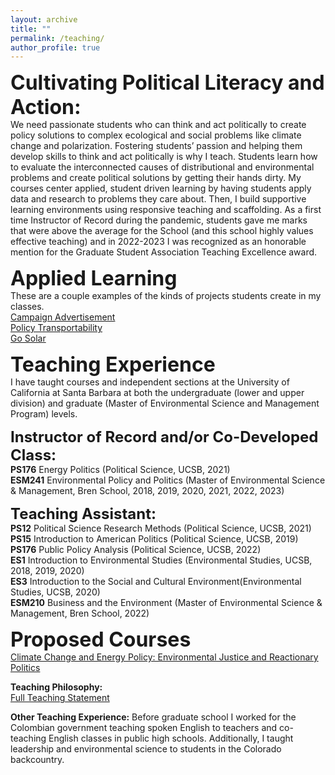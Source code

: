 ```yaml
---
layout: archive
title: ""
permalink: /teaching/
author_profile: true
---
```


**<font size="6">Cultivating Political Literacy and Action:</font>**\
We need passionate students who can think and act politically to create policy solutions to complex ecological and social problems like climate change and polarization. Fostering students’ passion and helping them develop skills to think and act politically is why I teach. Students learn how to evaluate the interconnected causes of distributional and environmental problems and create political solutions by getting their hands dirty. My courses center applied, student driven learning by having students apply data and research to problems they care about. Then, I build supportive learning environments using responsive teaching and scaffolding. As a first time Instructor of Record during the pandemic, students gave me marks that were above the average for the School (and this school highly values effective teaching) and in 2022-2023 I was recognized as an honorable mention for the Graduate Student Association Teaching Excellence award.


**<font size="6">Applied Learning</font>**\
These are a couple examples of the kinds of projects students create in my classes.\
[Campaign Advertisement](https://drive.google.com/file/d/1yttCS37RGzccE0jEpsgkty8XBeSwk8x9/view?usp=drive_link)\
[Policy Transportability](https://drive.google.com/file/d/1WM4Ad4bPSd7Izadt5Pe_jjITFOGUunpJ/view?usp=drive_link)\
[Go Solar](https://drive.google.com/file/d/1Dv0gVm3PH9IAESb4Mdeuzf1iPwjKMg3v/view?usp=drive_link)

**<font size="6">Teaching Experience</font>**\
I have taught courses and independent sections at the University of California at Santa Barbara at both the undergraduate (lower and upper division) and graduate (Master of Environmental Science and Management Program) levels.

**<font size="5.5">Instructor of Record and/or Co-Developed Class:</font>**\
**PS176** Energy Politics (Political Science, UCSB, 2021)\
**ESM241** Environmental Policy and Politics (Master of Environmental Science & Management, Bren School, 2018, 2019, 2020, 2021, 2022, 2023)

**<font size="5.5">Teaching Assistant:</font>**\
**PS12** Political Science Research Methods (Political Science, UCSB, 2021)\
**PS15** Introduction to American Politics (Political Science, UCSB, 2019)\
**PS176** Public Policy Analysis (Political Science, UCSB, 2022)\
**ES1** Introduction to Environmental Studies (Environmental Studies, UCSB, 2018, 2019, 2020)\
**ES3** Introduction to the Social and Cultural Environment(Environmental Studies, UCSB, 2020)\
**ESM210** Business and the Environment (Master of Environmental Science & Management, Bren School, 2022)

**<font size="6">Proposed Courses</font>**\
[Climate Change and Energy Policy: Environmental Justice and Reactionary Politics](https://docs.google.com/document/d/1iTxFN4BZh-bKi7i0jsUNwPt0q_QEjX4C06FBVGM86kg/edit?usp=sharing)

**Teaching Philosophy:**\
[Full Teaching Statement](https://docs.google.com/document/d/1hYvOaBFYgj9Lbqwc3JoAfh8Vt4zRpU601U329DHPShY/edit?usp=sharing)

**Other Teaching Experience:** Before graduate school I worked for the Colombian government teaching spoken English to teachers and co-teaching English classes in public high schools. Additionally, I taught leadership and environmental science to students in the Colorado backcountry.






<!--


**<font size="5.5">Instructor of Record and/or Co-Developed Class:</font>**
**PS176** Energy Politics (Political Science, UCSB, 2021)/
This course .... [Class Syllabus](LINK), [Section Syllabus](https://docs.google.com/document/d/1MqBZF-vworupuMdxcRKn9wpyvNbV2n2YBPwmc3pKJuQ/edit?usp=sharing)/


**ESM241** Environmental Policy and Politics (Master of Environmental Science & Management, Bren School, 2018, 2019, 2020, 2021, 2022, 2023)/
This course .... [Class Syllabus](LINK), [Section Syllabus](https://docs.google.com/document/d/1MqBZF-vworupuMdxcRKn9wpyvNbV2n2YBPwmc3pKJuQ/edit?usp=sharing)/

**<font size="5.5">Teaching Assistant:</font>**

**ES1** Introduction to Environmental Studies (Environmental Studies, UCSB, 2018, 2019, 2020)\
This course .... /(Class Syllabus)[ADD PDF FILE TO GIT] Section [Syllabus](https://docs.google.com/document/d/1MqBZF-vworupuMdxcRKn9wpyvNbV2n2YBPwmc3pKJuQ/edit?usp=sharing)/

**PS12** Political Science Research Methods (Political Science, UCSB, 2021)
This course .... /(Class Syllabus)[ADD PDF FILE TO GIT] Section [Syllabus](https://docs.google.com/document/d/1MqBZF-vworupuMdxcRKn9wpyvNbV2n2YBPwmc3pKJuQ/edit?usp=sharing)/

**PS15** Introduction to American Politics (Political Science, UCSB, 2019)
This course .... /(Class Syllabus)[ADD PDF FILE TO GIT] Section [Syllabus](https://docs.google.com/document/d/1MqBZF-vworupuMdxcRKn9wpyvNbV2n2YBPwmc3pKJuQ/edit?usp=sharing)/

**PS176** Public Policy Analysis (Political Science, UCSB, 2022)
This course .... /(Class Syllabus)[ADD PDF FILE TO GIT] Section [Syllabus](https://docs.google.com/document/d/1MqBZF-vworupuMdxcRKn9wpyvNbV2n2YBPwmc3pKJuQ/edit?usp=sharing)/

**ES3** Introduction to the Social and Cultural Environment(Environmental Studies, UCSB, 2020)
This course .... /(Class Syllabus)[ADD PDF FILE TO GIT] Section [Syllabus](https://docs.google.com/document/d/1MqBZF-vworupuMdxcRKn9wpyvNbV2n2YBPwmc3pKJuQ/edit?usp=sharing)/

**ESM210** Business and the Environment (Master of Environmental Science & Management, Bren School, 2022)
This course .... /(Class Syllabus)[ADD PDF FILE TO GIT] Section [Syllabus](https://docs.google.com/document/d/1MqBZF-vworupuMdxcRKn9wpyvNbV2n2YBPwmc3pKJuQ/edit?usp=sharing)/


**Connection and Safety** I believe in teaching materials and skills that respond to my students interests and needs. 
My classrooms are welcoming and supportive because I build community by supporting marginalized students, encouraging considerate dialogue, and fostering critical analysis. I [survey]() student's needs and interests, create inclusive environments for learning by setting [norms](LINK to Norm activity or SYLLABUs), [reflecting during](LINK MIDCOURSE EVAL) and [after](LINK post course), creating classes that use diverse materials [LINk to written/podcast/video/]() and center [marginalized communities' perspectives and experiences](LINK Land curriculum, EJ integration into ENERGY)./

[Preclass Survey Example](https://docs.google.com/forms/d/e/1FAIpQLSdYCUoHcN24ln1I2XbvEqZL8qhZE8kaRoML9U1wyrP34bWOgQ/viewform?usp=sf_link), [Mid Course Survey Example](LINK), [Post Course Survey Example](LINK), [Scaffolded Assignment Example](), [Energy Politics Syllabus centering marginalized communities and experiences with energy to explore energy politics](LINK )...... /  

**Structure**
My courses build students' capacity to think more systematically about both environmental and political problems,  gain important professional skills, analyze data, and create solutions to contemporary problems. I design my classes and assignments using [universal design principals](LINK) and use a diversity of assignments- from [essays and policy memos](energy policy memo LINK) to [problem sets and exams](energy pol p-sets, spatial voting p-set) to [public presentations](ESM early presentations LINK) and [creative projects](LINK to Campaign Targeting assignment) to engage and assess my students. My classes and assignments are [scaffolded](LINK ENERGY Policy Memo) to build knowledge and confidence. Students work individually and collaboratively and I use different classroom formats. I use both traditional lectures and [flipped classrooms](LINK TO ESM inclass)./

**Co-Creating Knowledge and Creating Solutions to Real Problems**
Students inspire my hope that we can heal historical harms to both people and the environment and design new solutions and policies. Students consistently teach me new specifics about environmental problems that I didn't know about and create uniqe analyses of past problems and creative new solutions. Here are some examples of the kinds of projects that students have created in classes I designed or helped design: [Campaign Video](LINK), [Billboards](link), [Radio](), [Partnering with NGO Analysis](LINK), [problem sets](LINK), [](LInk)./ 


**Teaching Philosophy:** [Full Teaching Statement](https://elliottfinn.github.io/files/Teaching Philosophy Statement_RD_4.pdf).)/

**Other Teaching Experience:** Before graduate school I worked for the Colombian government teaching spoken English to teachers and co-teaching English classes in public high schools. Additionally, I taught leadership and environmental science to students in the Colorado backcountry.



<!--






**Teaching assistant**
**<font size="5">Graduate courses</font>**
div style = "margin-left:40px;margin-top:20px;margin-bottom:20px;" # this will make different margins and indents

NEEd to end with /div AT the bottom of any text.




**EDS241** Environmental Policy Evaluation (Master of Environmental Data Science, Bren School, 2022) 

**ESM204** Economics of Environmental Management (Master of Environmental Science & Management, Bren School, 2021)

**<font size="5">Undergraduate courses</font>**

**ES2** Introduction to Environmental Science (Environmental Studies, UCSB, 2021)

**ECON9** Principles of Economics (Department of Economics, UCSB, 2019)

**ECON10A** Intermediate Microeconomics (Department of Economics, UCSB, 2019)


-->


